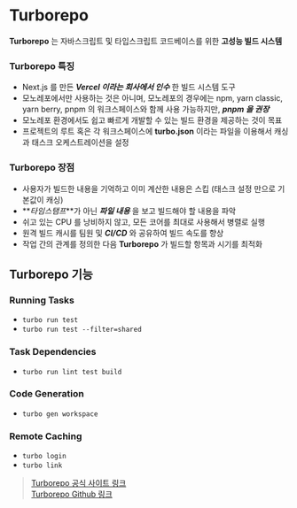 # Turborepo

**Turborepo** 는 자바스크립트 및 타입스크립트 코드베이스를 위한 **고성능 빌드 시스템**

### Turborepo 특징

- Next.js 를 만든 **_Vercel 이라는 회사에서 인수_** 한 빌드 시스템 도구
- 모노레포에서만 사용하는 것은 아니며, 모노레포의 경우에는 npm, yarn classic, yarn berry, pnpm 의 워크스페이스와 함께 사용 가능하지만, **_pnpm 을 권장_**
- 모노레포 환경에서도 쉽고 빠르게 개발할 수 있는 빌드 환경을 제공하는 것이 목표
- 프로젝트의 루트 혹은 각 워크스페이스에 **turbo.json** 이라는 파일을 이용해서 캐싱과 태스크 오케스트레이션을 설정

### Turborepo 장점

- 사용자가 빌드한 내용을 기억하고 이미 계산한 내용은 스킵 (태스크 설정 만으로 기본값이 캐싱)
- **_타임스탬프_**가 아닌 **_파일 내용_** 을 보고 빌드해야 할 내용을 파악
- 쉬고 있는 CPU 를 낭비하지 않고, 모든 코어를 최대로 사용해서 병렬로 실행
- 원격 빌드 캐시를 팀원 및 **_CI/CD_** 와 공유하여 빌드 속도를 향상
- 작업 간의 관계를 정의한 다음 **Turborepo** 가 빌드할 항목과 시기를 최적화

## Turborepo 기능

### Running Tasks

- `turbo run test`
- `turbo run test --filter=shared`

### Task Dependencies

- `turbo run lint test build`

### Code Generation

- `turbo gen workspace`

### Remote Caching

- `turbo login`
- `turbo link`

> [Turborepo 공식 사이트 링크](https://turbo.build/repo)  
> [Turborepo Github 링크](https://github.com/vercel/turbo)